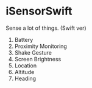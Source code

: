 # iSensorSwift

Sense a lot of things. (Swift ver)

1. Battery
2. Proximity Monitoring
3. Shake Gesture
4. Screen Brightness
5. Location
6. Altitude
7. Heading
